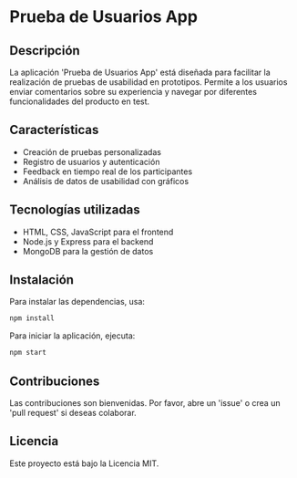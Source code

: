 # Prueba de Usuarios App

## Descripción
La aplicación 'Prueba de Usuarios App' está diseñada para facilitar la realización de pruebas de usabilidad en prototipos. Permite a los usuarios enviar comentarios sobre su experiencia y navegar por diferentes funcionalidades del producto en test.

## Características
- Creación de pruebas personalizadas
- Registro de usuarios y autenticación
- Feedback en tiempo real de los participantes
- Análisis de datos de usabilidad con gráficos

## Tecnologías utilizadas
- HTML, CSS, JavaScript para el frontend
- Node.js y Express para el backend
- MongoDB para la gestión de datos

## Instalación
Para instalar las dependencias, usa:
```bash
npm install
```

Para iniciar la aplicación, ejecuta:
```bash
npm start
```

## Contribuciones
Las contribuciones son bienvenidas. Por favor, abre un 'issue' o crea un 'pull request' si deseas colaborar.

## Licencia
Este proyecto está bajo la Licencia MIT.